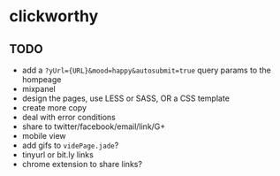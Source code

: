 # clickworthy

## TODO
* add a `?yUrl={URL}&mood=happy&autosubmit=true` query params to the hompeage
* mixpanel
* design the pages, use LESS or SASS, OR a CSS template
* create more copy
* deal with error conditions
* share to twitter/facebook/email/link/G+
* mobile view
* add gifs to `videPage.jade`?
* tinyurl or bit.ly links
* chrome extension to share links?
